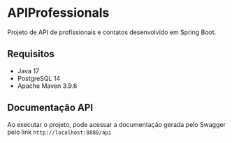 # APIProfessionals

Projeto de API de profissionais e contatos desenvolvido em Spring Boot.

## Requisitos

- Java 17
- PostgreSQL 14
- Apache Maven 3.9.6

## Documentação API

Ao executar o projeto, pode acessar a documentação gerada pelo Swagger pelo link `http://localhost:8080/api`

